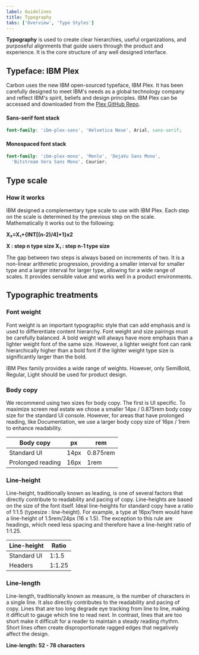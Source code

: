 ```yaml
---
label: Guidelines
title: Typography
tabs: ['Overview', 'Type Styles']
---
```


<page-intro>**Typography** is used to create clear hierarchies, useful organizations, and purposeful alignments that guide users through the product and experience. It is the core structure of any well designed interface.</page-intro>

## Typeface: IBM Plex

Carbon uses the new IBM open-sourced typeface, IBM Plex. It has been carefully designed to meet IBM's needs as a global technology company and reflect IBM's spirit, beliefs and design principles. IBM Plex can be accessed and downloaded from the [Plex GitHub Repo](https://github.com/ibm/plex).

#### Sans-serif font stack

```scss
font-family: 'ibm-plex-sans', 'Helvetica Neue', Arial, sans-serif;
```

#### Monospaced font stack

```scss
font-family: 'ibm-plex-mono', 'Menlo', 'DejaVu Sans Mono',
  'Bitstream Vera Sans Mono', Courier;
```

## Type scale

<type-scale-table></type-scale-table>

### How it works

IBM designed a complementary type scale to use with IBM Plex. Each step on the scale is determined by the previous step on the scale. Mathematically it works out to the following:

**X₂=X₁+{INT[(n-2)/4]+1}x2**

**X : step n type size X₁ : step n-1 type size**

The gap between two steps is always based on increments of two. It is a non-linear arithmetic progression, providing a smaller interval for smaller type and a larger interval for larger type, allowing for a wide range of scales. It provides sensible value and works well in a product environments.

## Typographic treatments

### Font weight

Font weight is an important typographic style that can add emphasis and is used to differentiate content hierarchy. Font weight and size pairings must be carefully balanced. A bold weight will always have more emphasis than a lighter weight font of the same size. However, a lighter weight font can rank hierarchically higher than a bold font if the lighter weight type size is significantly larger than the bold.

IBM Plex family provides a wide range of weights. However, only SemiBold, Regular, Light should be used for product design.

<type-weight-table></type-weight-table>

### Body copy

We recommend using two sizes for body copy. The first is UI specific. To maximize screen real estate we chose a smaller 14px / 0.875rem body copy size for the standard UI console. However, for areas that have prolonged reading, like Documentation, we use a larger body copy size of 16px / 1rem to enhance readability.

| Body copy         | px   | rem      |
| ----------------- | ---- | -------- |
| Standard UI       | 14px | 0.875rem |
| Prolonged reading | 16px | 1rem     |

### Line-height

Line-height, traditionally known as leading, is one of several factors that directly contribute to readability and pacing of copy. Line-heights are based on the size of the font itself. Ideal line-heights for standard copy have a ratio of 1:1.5 (typesize : line-height). For example, a type at 16px/1rem would have a line-height of 1.5rem/24px (16 x 1.5). The exception to this rule are headings, which need less spacing and therefore have a line-height ratio of 1:1.25.

| Line-height | Ratio  |
| ----------- | ------ |
| Standard UI | 1:1.5  |
| Headers     | 1:1.25 |

### Line-length

Line-length, traditionally known as measure, is the number of characters in a single line. It also directly contributes to the readability and pacing of copy. Lines that are too long degrade eye tracking from line to line, making it difficult to gauge which line to read next. In contrast, lines that are too short make it difficult for a reader to maintain a steady reading rhythm. Short lines often create disproportionate ragged edges that negatively affect the design.

**Line-length: 52 - 78 characters**
